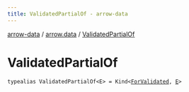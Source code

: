 ```yaml
---
title: ValidatedPartialOf - arrow-data
---
```


[arrow-data](../index.html) / [arrow.data](index.html) / [ValidatedPartialOf](./-validated-partial-of.html)

# ValidatedPartialOf

`typealias ValidatedPartialOf<E> = Kind<`[`ForValidated`](-for-validated.html)`, `[`E`](-validated-partial-of.html#E)`>`